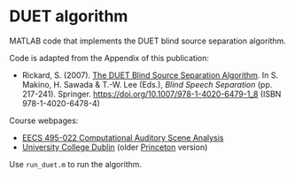 DUET algorithm
==============

MATLAB code that implements the DUET blind source separation algorithm.

Code is adapted from the Appendix of this publication:

- Rickard, S. (2007). [The DUET Blind Source Separation Algorithm](https://web.archive.org/web/20170513041921/http://www.cs.northwestern.edu/~pardo/courses/casa/papers/DuetSourceSeparationTutorial). In S. Makino, H. Sawada & T.-W. Lee (Eds.), *Blind Speech Separation* (pp. 217-241). Springer. https://doi.org/10.1007/978-1-4020-6479-1_8 (ISBN 978-1-4020-6478-4)

Course webpages:

- [EECS 495-022 Computational Auditory Scene Analysis](https://web.archive.org/web/20180521125513/http://www.cs.northwestern.edu/~pardo/courses/casa/papers.php)
- [University College Dublin](https://web.archive.org/web/20100329094309/http://eleceng.ucd.ie/~srickard/bss.html) (older [Princeton](https://web.archive.org/web/20050212232452/http://www.princeton.edu:80/~srickard/bss.html) version)

Use `run_duet.m` to run the algorithm.
